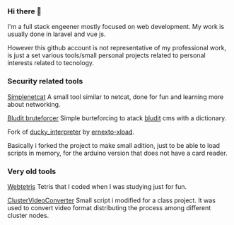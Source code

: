 ### Hi there 👋

I'm a full stack engeener mostly focused on web development. My work is usually done in laravel and vue js.

However this github account is not representative of my professional work, is just a set various tools/small personal projects related to personal interests related to tecnology.

### Security related tools
[Simplenetcat](https://github.com/DCa23/simplenetcat/) A small tool similar to netcat, done for fun and learning more about networking.

[Bludit bruteforcer](https://github.com/DCa23/bludit_bruteforcer) Simple burteforcing to atack [bludit](https://www.bludit.com/) cms with a dictionary.

Fork of [ducky_interpreter](https://github.com/DCa23/ducky_interpreter) by [ernexto-xload](https://github.com/ernesto-xload).

Basically i forked the project to make small adition, just to be able to load scripts in memory, for the arduino version that does not have a card reader.


### Very old tools
[Webtetris](https://github.com/DCa23/webtetris) Tetris that I coded when I was studying just for fun.

[ClusterVideoConverter](https://github.com/DCa23/ClusterVideoConvert) Small script i modified for a class project. It was used to convert video format distributing the process among different cluster nodes.


<!--


TODO: Describe the projects by sections
Utility tools
-->

